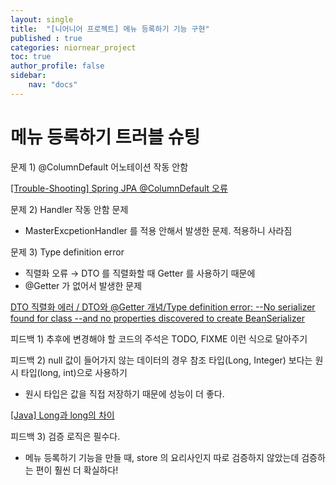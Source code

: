 ```yaml
---
layout: single
title:  "[니어니어 프로젝트] 메뉴 등록하기 기능 구현"
published : true
categories: niornear_project
toc: true
author_profile: false
sidebar:
    nav: "docs"
---
```


# 메뉴 등록하기 트러블 슈팅

문제 1) @ColumnDefault 어노테이션 작동 안함

[[Trouble-Shooting] Spring JPA @ColumnDefault 오류](https://jaehee1007.tistory.com/16)

문제 2) Handler 작동 안함 문제

- MasterExcpetionHandler 를 적용 안해서 발생한 문제. 적용하니 사라짐

문제 3) Type definition error

- 직렬화 오류 → DTO 를 직렬화할 때 Getter 를 사용하기 때문에
- @Getter 가 없어서 발생한 문제

[DTO 직렬화 에러 / DTO와 @Getter 개념/Type definition error: --No serializer found for class  --and no properties discovered to create BeanSerializer](https://velog.io/@won0104/DTO-직렬화-에러-DTO와-Getter-개념Type-definition-error-No-serializer-found-for-class-and-no-properties-discovered-to-create-BeanSerializer)

피드백 1) 추후에 변경해야 할 코드의 주석은 TODO, FIXME 이런 식으로 달아주기

피드백 2) null 값이 들어가지 않는 데이터의 경우 참조 타입(Long, Integer) 보다는 원시 타입(long, int)으로 사용하기

- 원시 타입은 값을 직접 저장하기 때문에 성능이 더 좋다.

[[Java] Long과 long의 차이](https://bluemoon-clover.tistory.com/129)

피드백 3) 검증 로직은 필수다.

- 메뉴 등록하기 기능을 만들 때, store 의 요리사인지 따로 검증하지 않았는데 검증하는 편이 훨씬 더 확실하다!
